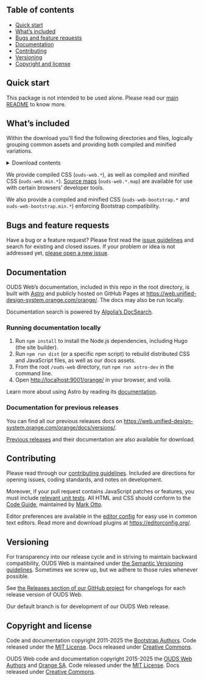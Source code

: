 ## Table of contents

- [Quick start](#quick-start)
- [What’s included](#whats-included)
- [Bugs and feature requests](#bugs-and-feature-requests)
- [Documentation](#documentation)
- [Contributing](#contributing)
- [Versioning](#versioning)
- [Copyright and license](#copyright-and-license)


## Quick start

This package is not intended to be used alone. Please read our [main README](https://github.com/Orange-OpenSource/Orange-Boosted-Bootstrap/blob/ouds/main/README.md) to know more.

## What’s included

Within the download you’ll find the following directories and files, logically grouping common assets and providing both compiled and minified variations.

<details>
  <summary>Download contents</summary>

  ```text
  ouds-web-orange/
  └── css/
      ├── ouds-web-bootstrap.css
      ├── ouds-web-bootstrap.css.map
      ├── ouds-web-bootstrap.min.css
      ├── ouds-web-bootstrap.min.css.map
      ├── ouds-web-bootstrap.rtl.css
      ├── ouds-web-bootstrap.rtl.css.map
      ├── ouds-web-bootstrap.rtl.min.css
      ├── ouds-web-bootstrap.rtl.min.css.map
      ├── ouds-web-grid.css
      ├── ouds-web-grid.css.map
      ├── ouds-web-grid.min.css
      ├── ouds-web-grid.min.css.map
      ├── ouds-web-grid.rtl.css
      ├── ouds-web-grid.rtl.css.map
      ├── ouds-web-grid.rtl.min.css
      ├── ouds-web-grid.rtl.min.css.map
      ├── ouds-web-reboot.css
      ├── ouds-web-reboot.css.map
      ├── ouds-web-reboot.min.css
      ├── ouds-web-reboot.min.css.map
      ├── ouds-web-reboot.rtl.css
      ├── ouds-web-reboot.rtl.css.map
      ├── ouds-web-reboot.rtl.min.css
      ├── ouds-web-reboot.rtl.min.css.map
      ├── ouds-web-utilities.css
      ├── ouds-web-utilities.css.map
      ├── ouds-web-utilities.min.css
      ├── ouds-web-utilities.min.css.map
      ├── ouds-web-utilities.rtl.css
      ├── ouds-web-utilities.rtl.css.map
      ├── ouds-web-utilities.rtl.min.css
      ├── ouds-web-utilities.rtl.min.css.map
      ├── ouds-web.css
      ├── ouds-web.css.map
      ├── ouds-web.min.css
      ├── ouds-web.min.css.map
      ├── ouds-web.rtl.css
      ├── ouds-web.rtl.css.map
      ├── ouds-web.rtl.min.css
      └── ouds-web.rtl.min.css.map
  ```
</details>

We provide compiled CSS (`ouds-web.*`), as well as compiled and minified CSS (`ouds-web.min.*`). [Source maps](https://web.dev/articles/source-maps) (`ouds-web.*.map`) are available for use with certain browsers’ developer tools.

We also provide a compiled and minified CSS (`ouds-web-bootstrap.*` and `ouds-web-bootstrap.min.*`) enforcing Bootstrap compatibility.

## Bugs and feature requests

Have a bug or a feature request? Please first read the [issue guidelines](https://github.com/Orange-OpenSource/Orange-Boosted-Bootstrap/blob/ouds/main/.github/CONTRIBUTING.md#using-the-issue-tracker) and search for existing and closed issues. If your problem or idea is not addressed yet, [please open a new issue](https://github.com/Orange-OpenSource/Orange-Boosted-Bootstrap/issues/new/choose).


## Documentation

OUDS Web’s documentation, included in this repo in the root directory, is built with [Astro](https://astro.build/) and publicly hosted on GitHub Pages at <https://web.unified-design-system.orange.com/orange/>. The docs may also be run locally.

Documentation search is powered by [Algolia’s DocSearch](https://docsearch.algolia.com/).

### Running documentation locally

1. Run `npm install` to install the Node.js dependencies, including Hugo (the site builder).
2. Run `npm run dist` (or a specific npm script) to rebuild distributed CSS and JavaScript files, as well as our docs assets.
3. From the root `/ouds-web` directory, run `npm run astro-dev` in the command line.
4. Open <http://localhost:9001/orange/> in your browser, and voilà.

Learn more about using Astro by reading its [documentation](https://docs.astro.build/en/getting-started/).

### Documentation for previous releases

You can find all our previous releases docs on <https://web.unified-design-system.orange.com/orange/docs/versions/>.

[Previous releases](https://github.com/Orange-OpenSource/Orange-Boosted-Bootstrap/releases) and their documentation are also available for download.


## Contributing

Please read through our [contributing guidelines](https://github.com/Orange-OpenSource/Orange-Boosted-Bootstrap/blob/ouds/main/.github/CONTRIBUTING.md). Included are directions for opening issues, coding standards, and notes on development.

Moreover, if your pull request contains JavaScript patches or features, you must include [relevant unit tests](https://github.com/Orange-OpenSource/Orange-Boosted-Bootstrap/tree/ouds/main/js/tests). All HTML and CSS should conform to the [Code Guide](https://github.com/mdo/code-guide), maintained by [Mark Otto](https://github.com/mdo).

Editor preferences are available in the [editor config](https://github.com/Orange-OpenSource/Orange-Boosted-Bootstrap/blob/ouds/main/.editorconfig) for easy use in common text editors. Read more and download plugins at <https://editorconfig.org/>.


## Versioning

For transparency into our release cycle and in striving to maintain backward compatibility, OUDS Web is maintained under [the Semantic Versioning guidelines](https://semver.org/). Sometimes we screw up, but we adhere to those rules whenever possible.

See [the Releases section of our GitHub project](https://github.com/Orange-OpenSource/Orange-Boosted-Bootstrap/releases) for changelogs for each release version of OUDS Web.

Our default branch is for development of our OUDS Web release.


## Copyright and license

Code and documentation copyright 2011-2025 the [Bootstrap Authors](https://github.com/twbs/bootstrap/graphs/contributors). Code released under the [MIT License](https://github.com/twbs/bootstrap/blob/main/LICENSE). Docs released under [Creative Commons](https://creativecommons.org/licenses/by/3.0/).

OUDS Web code and documentation copyright 2015-2025 the [OUDS Web Authors](https://github.com/Orange-OpenSource/Orange-Boosted-Bootstrap/graphs/contributors) and [Orange SA](https://orange.com). Code released under the [MIT License](https://github.com/Orange-OpenSource/Orange-Boosted-Bootstrap/blob/ouds/main/LICENSE). Docs released under [Creative Commons](https://creativecommons.org/licenses/by/3.0/).

